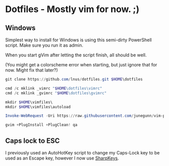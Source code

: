 # Dotfiles - Mostly vim for now. ;)

## Windows

Simplest way to install for Windows is using this semi-dirty PowerShell script. Make sure you run it as admin.

When you start gVim after letting the script finish, all should be well. 

(You might get a colorscheme error when starting, but just ignore that for now. Might fix that later?)

```powershell
git clone https://github.com/lnus/dotfiles.git $HOME\dotfiles

cmd /c mklink _vimrc "$HOME\dotfiles\vimrc"
cmd /c mklink _gvimrc "$HOME\dotfiles\gvimrc"

mkdir $HOME\vimfiles\
mkdir $HOME\vimfiles\autoload

Invoke-WebRequest -Uri https://raw.githubusercontent.com/junegunn/vim-plug/master/plug.vim -OutFile "$HOME\vimfiles\autoload\plug.vim"

gvim +PlugInstall +PlugClean! qa
```

## Caps lock to ESC

I previously used an AutoHotKey script to change my Caps-Lock key to be used as an Escape key, however I now use [SharpKeys](https://github.com/randyrants/sharpkeys).
